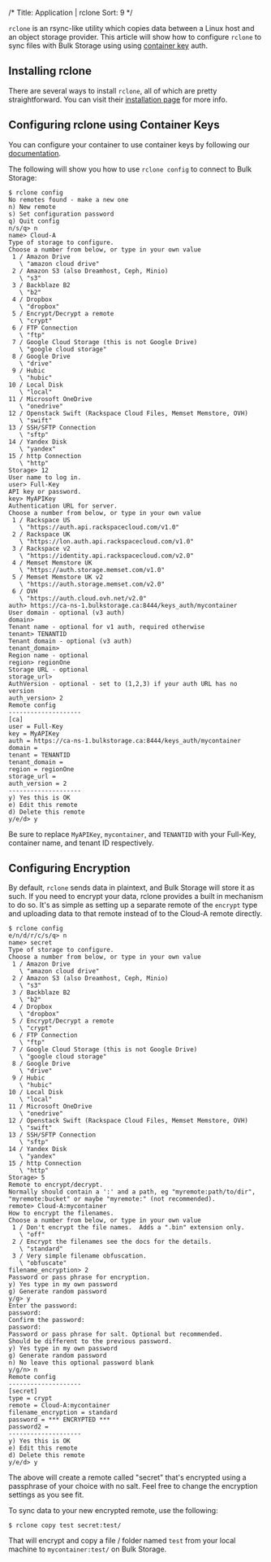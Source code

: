 /*
Title: Application | rclone
Sort: 9
*/

`rclone` is an rsync-like utility which copies data between a Linux host and an object storage provider. This article 
will show how to configure `rclone` to sync files with Bulk Storage using using [container key](/bulk-storage/container-keys)
 auth. 

## Installing rclone

There are several ways to install `rclone`, all of which are pretty straightforward. You can visit
 their [installation page](https://rclone.org/install/) for more info.

## Configuring rclone using Container Keys

You can configure your container to use container keys by following our [documentation](/bulk-storage/container-keys).

The following will show you how to use `rclone config` to connect to Bulk Storage:

```asciidoc
$ rclone config
No remotes found - make a new one
n) New remote
s) Set configuration password
q) Quit config
n/s/q> n
name> Cloud-A
Type of storage to configure.
Choose a number from below, or type in your own value
 1 / Amazon Drive
   \ "amazon cloud drive"
 2 / Amazon S3 (also Dreamhost, Ceph, Minio)
   \ "s3"
 3 / Backblaze B2
   \ "b2"
 4 / Dropbox
   \ "dropbox"
 5 / Encrypt/Decrypt a remote
   \ "crypt"
 6 / FTP Connection
   \ "ftp"
 7 / Google Cloud Storage (this is not Google Drive)
   \ "google cloud storage"
 8 / Google Drive
   \ "drive"
 9 / Hubic
   \ "hubic"
10 / Local Disk
   \ "local"
11 / Microsoft OneDrive
   \ "onedrive"
12 / Openstack Swift (Rackspace Cloud Files, Memset Memstore, OVH)
   \ "swift"
13 / SSH/SFTP Connection
   \ "sftp"
14 / Yandex Disk
   \ "yandex"
15 / http Connection
   \ "http"
Storage> 12
User name to log in.
user> Full-Key
API key or password.
key> MyAPIKey
Authentication URL for server.
Choose a number from below, or type in your own value
 1 / Rackspace US
   \ "https://auth.api.rackspacecloud.com/v1.0"
 2 / Rackspace UK
   \ "https://lon.auth.api.rackspacecloud.com/v1.0"
 3 / Rackspace v2
   \ "https://identity.api.rackspacecloud.com/v2.0"
 4 / Memset Memstore UK
   \ "https://auth.storage.memset.com/v1.0"
 5 / Memset Memstore UK v2
   \ "https://auth.storage.memset.com/v2.0"
 6 / OVH
   \ "https://auth.cloud.ovh.net/v2.0"
auth> https://ca-ns-1.bulkstorage.ca:8444/keys_auth/mycontainer
User domain - optional (v3 auth)
domain> 
Tenant name - optional for v1 auth, required otherwise
tenant> TENANTID
Tenant domain - optional (v3 auth)
tenant_domain> 
Region name - optional
region> regionOne
Storage URL - optional
storage_url> 
AuthVersion - optional - set to (1,2,3) if your auth URL has no version
auth_version> 2
Remote config
--------------------
[ca]
user = Full-Key
key = MyAPIKey
auth = https://ca-ns-1.bulkstorage.ca:8444/keys_auth/mycontainer
domain = 
tenant = TENANTID
tenant_domain = 
region = regionOne
storage_url = 
auth_version = 2
--------------------
y) Yes this is OK
e) Edit this remote
d) Delete this remote
y/e/d> y
```

Be sure to replace `MyAPIKey`, `mycontainer`, and `TENANTID` with your Full-Key, container name, 
and tenant ID respectively.

## Configuring Encryption

By default, `rclone` sends data in plaintext, and Bulk Storage will store it as such. If you need to encrypt your data,
 rclone provides a built in mechanism to do so. It's as simple as setting up a separate remote of the `encrypt` type and 
uploading data to that remote instead of to the Cloud-A remote directly.

```asciidoc
$ rclone config
e/n/d/r/c/s/q> n
name> secret
Type of storage to configure.
Choose a number from below, or type in your own value
 1 / Amazon Drive
   \ "amazon cloud drive"
 2 / Amazon S3 (also Dreamhost, Ceph, Minio)
   \ "s3"
 3 / Backblaze B2
   \ "b2"
 4 / Dropbox
   \ "dropbox"
 5 / Encrypt/Decrypt a remote
   \ "crypt"
 6 / FTP Connection
   \ "ftp"
 7 / Google Cloud Storage (this is not Google Drive)
   \ "google cloud storage"
 8 / Google Drive
   \ "drive"
 9 / Hubic
   \ "hubic"
10 / Local Disk
   \ "local"
11 / Microsoft OneDrive
   \ "onedrive"
12 / Openstack Swift (Rackspace Cloud Files, Memset Memstore, OVH)
   \ "swift"
13 / SSH/SFTP Connection
   \ "sftp"
14 / Yandex Disk
   \ "yandex"
15 / http Connection
   \ "http"
Storage> 5
Remote to encrypt/decrypt.
Normally should contain a ':' and a path, eg "myremote:path/to/dir",
"myremote:bucket" or maybe "myremote:" (not recommended).
remote> Cloud-A:mycontainer
How to encrypt the filenames.
Choose a number from below, or type in your own value
 1 / Don't encrypt the file names.  Adds a ".bin" extension only.
   \ "off"
 2 / Encrypt the filenames see the docs for the details.
   \ "standard"
 3 / Very simple filename obfuscation.
   \ "obfuscate"
filename_encryption> 2
Password or pass phrase for encryption.
y) Yes type in my own password
g) Generate random password
y/g> y
Enter the password:
password:
Confirm the password:
password:
Password or pass phrase for salt. Optional but recommended.
Should be different to the previous password.
y) Yes type in my own password
g) Generate random password
n) No leave this optional password blank
y/g/n> n
Remote config
--------------------
[secret]
type = crypt
remote = Cloud-A:mycontainer
filename_encryption = standard
password = *** ENCRYPTED ***
password2 = 
--------------------
y) Yes this is OK
e) Edit this remote
d) Delete this remote
y/e/d> y
```

The above will create a remote called "secret" that's encrypted using a passphrase of your choice with no salt. Feel 
free to change the encryption settings as you see fit.

To sync data to your new encrypted remote, use the following:

```asciidoc
$ rclone copy test secret:test/
```

That will encrypt and copy a file / folder named `test` from your local machine to `mycontainer:test/` on Bulk Storage.
